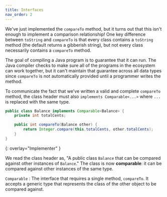 ```yaml
---
title: Interfaces
nav_order: 2
---
```


We've just implemented the `compareTo` method, but it turns out that this isn't enough to implement a comparison relationship! One key difference between `toString` and `compareTo` is that every class contains a `toString` method (the default returns a gibberish string), but not every class necessarily contains a `compareTo` method.

The goal of compiling a Java program is to guarantee that it can run. The Java compiler checks to make sure all of the programs in the ecosystem can work together, but it can't maintain that guarantee across all data types since `compareTo` is not automatically provided until a programmer writes the method.

To communicate the fact that we've written a valid and complete `compareTo` method, the class header must also `implements Comparable<...>` where `...` is replaced with the same type.

```java
public class Balance implements Comparable<Balance> {
    private int totalCents;

    public int compareTo(Balance other) {
        return Integer.compare(this.totalCents, other.totalCents);
    }
}
```
{: overlay="Implementer" }

We read the class header as, "A public class `Balance` that can be compared against other instances of `Balance`." The class is now **comparable**: it can be compared against other instances of the same type.

`Comparable`
: The interface that requires a single method, `compareTo`. It accepts a generic type that represents the class of the other object to be compared against.
